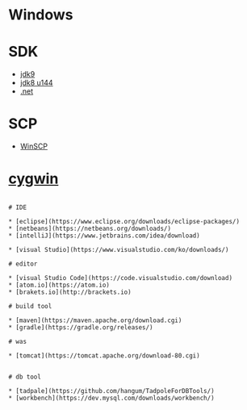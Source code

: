 # Windows

# SDK

* [jdk9](http://download.oracle.com/otn-pub/java/jdk/9+181/jdk-9_windows-x64_bin.exe)
* [jdk8 u144](http://download.oracle.com/otn-pub/java/jdk/8u144-b01/090f390dda5b47b9b721c7dfaa008135/jdk-8u144-windows-x64.exe)
* [.net](https://www.microsoft.com/en-us/download/details.aspx?id=30653)

# SCP

* [WinSCP](https://winscp.net/eng/download.php)

# [cygwin](https://cygwin.com/setup-x86_64.exe)


```

# IDE

* [eclipse](https://www.eclipse.org/downloads/eclipse-packages/)
* [netbeans](https://netbeans.org/downloads/)
* [intelliJ](https://www.jetbrains.com/idea/download)

* [visual Studio](https://www.visualstudio.com/ko/downloads/)

# editor

* [visual Studio Code](https://code.visualstudio.com/download)
* [atom.io](https://atom.io)
* [brakets.io](http://brackets.io)

# build tool

* [maven](https://maven.apache.org/download.cgi)
* [gradle](https://gradle.org/releases/)

# was

* [tomcat](https://tomcat.apache.org/download-80.cgi)


# db tool

* [tadpale](https://github.com/hangum/TadpoleForDBTools/)
* [workbench](https://dev.mysql.com/downloads/workbench/)
```
